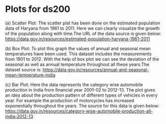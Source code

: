 # Plots for ds200

(a) Scatter Plot:
  The scatter plat has been done on the estimated population data of Haryana from 1961 to 2011. Here we can clearly visualize the growth of the population along with time.The URL of the data source is given below:
	https://data.gov.in/resources/estimated-population-haryana-1961-2011

(b) Box Plot:
	To plot this graph the values of annual and seasonal mean temperatures have been used. This dataset includes the measurements from 1901 to 2012. With the help of box plot we can see the deviation of the seasonal as well as annual temperature throughout all these years.The dataset source is:
	https://data.gov.in/resources/annual-and-seasonal-mean-temperature-india
	
(c) Bar Plot:
	Here the data represents the category wise automobile production in India from financial year 2001-02 to 2012-13. The plot gives an idea about the production pattern of different types of vehicles in every year. For example the production of motorcycles has increased exponentially throughout the years. The source for this data is given below:
	https://data.gov.in/resources/category-wise-automobile-production-all-india-2012-13
